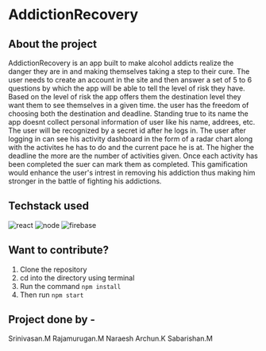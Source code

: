 # AddictionRecovery

## About the project

AddictionRecovery is an app built to make alcohol addicts realize the danger they are in and making themselves taking a step to their cure. The user needs to create an account in the site and then answer a set of 5 to 6 questions by which the app will be able to tell the level of risk they have. Based on the level of risk the app offers them the destination level they want them to see themselves in a given time. the user has the freedom of choosing both the destination and deadline. Standing true to its name the app doesnt collect personal information of user like his name, addrees, etc. The user will be recognized by a secret id after he logs in. The user after logging in can see his activity dashboard in the form of a radar chart along with the activites he has to do and the current pace he is at. The higher the deadline the more are the number of activities given. Once each activity has been completed the suer can mark them as completed. This gamification would enhance the user's intrest in removing his addiction thus making him stronger in the battle of fighting his addictions. 

## Techstack used 

 ![react](https://img.icons8.com/color/48/000000/react-native.png) 
 ![node](https://img.icons8.com/windows/48/000000/node-js.png)
![firebase](https://img.icons8.com/color/48/000000/google-firebase-console.png)

## Want to contribute?

1. Clone the repository
2. cd into the directory using terminal 
3. Run the command `npm install`
4. Then run `npm start`

## Project done by - 

Srinivasan.M
Rajamurugan.M
Naraesh Archun.K
Sabarishan.M
